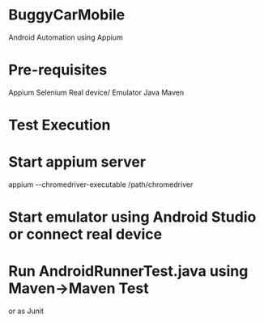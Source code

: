 # BuggyCarMobile
Android Automation using Appium

# Pre-requisites
Appium 
Selenium
Real device/ Emulator
Java
Maven

# Test Execution
# Start appium server
appium --chromedriver-executable /path/chromedriver
# Start emulator using Android Studio or connect real device
# Run AndroidRunnerTest.java using Maven->Maven Test
or 
as Junit
